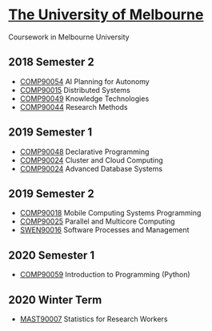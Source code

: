 # [The University of Melbourne](https://www.unimelb.edu.au/)

Coursework in Melbourne University

## 2018 Semester 2

- [COMP90054](https://handbook.unimelb.edu.au/2018/subjects/comp90054?_blank) AI Planning for Autonomy
- [COMP90015](https://handbook.unimelb.edu.au/2018/subjects/comp90015?_blank) Distributed Systems
- [COMP90049](https://handbook.unimelb.edu.au/2018/subjects/comp90049?_blank) Knowledge Technologies
- [COMP90044](https://handbook.unimelb.edu.au/2018/subjects/comp90044?_blank) Research Methods

## 2019 Semester 1

- [COMP90048](https://handbook.unimelb.edu.au/2019/subjects/comp90048?_blank) Declarative Programming
- [COMP90024](https://handbook.unimelb.edu.au/2019/subjects/comp90024?_blank) Cluster and Cloud Computing
- [COMP90024](https://handbook.unimelb.edu.au/2019/subjects/comp90050?_blank) Advanced Database Systems

## 2019 Semester 2

- [COMP90018](https://handbook.unimelb.edu.au/2019/subjects/comp90018?_blank) Mobile Computing Systems Programming
- [COMP90025](https://handbook.unimelb.edu.au/2019/subjects/comp90025?_blank) Parallel and Multicore Computing
- [SWEN90016](https://handbook.unimelb.edu.au/2019/subjects/swen90016?_blank) Software Processes and Management

## 2020 Semester 1

- [COMP90059](https://handbook.unimelb.edu.au/2020/subjects/comp90059?_blank) Introduction to Programming (Python)

## 2020 Winter Term

- [MAST90007](https://handbook.unimelb.edu.au/2020/subjects/mast90007?_blank) Statistics for Research Workers
